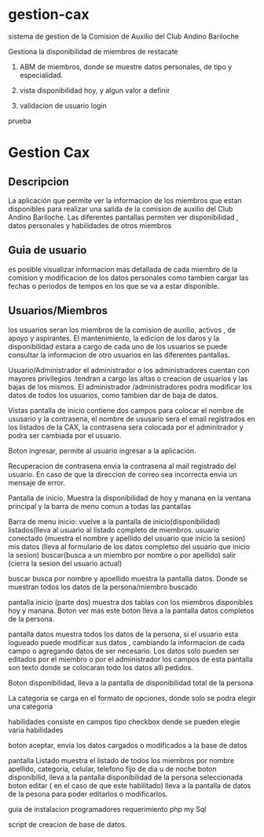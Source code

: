 # gestion-cax
sistema de gestion de la Comision de Auxilio del Club Andino Bariloche

Gestiona la disponibilidad de miembros de restacate

1) ABM de miembros, donde se muestre datos personales, de tipo y especialidad.

2) vista disponibilidad hoy, y algun valor a definir

3) validacion de usuario login

prueba

Gestion Cax
======
Descripcion
-----
La aplicación que permite ver la informacion de los miembros que  estan disponibles para realizar una salida de la comision de auxilio del Club Andino Bariloche. Las diferentes pantallas permiten ver disponibilidad , datos personales y habilidades de otros miembros

Guia de usuario
-------
es posible visualizar informacion mas detallada de cada miembro de la comision y modificacion de los datos personales como tambien cargar las fechas o periodos de tempos en los que se va a estar disponible.

Usuarios/Miembros
-------
los usuarios seran los miembros de la comision de auxilio, activos , de  apoyo y aspirantes.
El mantenimiento, la edicion de los daros  y la disponibilidad estara a cargo de cada uno de los usuarios 
se puede consultar la informacion de otro usuarios en las diferentes pantallas.

Usuario/Administrador
el administrador o los administradores  cuentan con mayores privilegios .tendran a cargo las altas o creacion de usuarios y las bajas de los mismos. El administrador /administradores podra modificar los datos de todos los usuarios, como tambien dar de baja de datos.

Vistas
pantalla de inicio
contiene dos campos para colocar el nombre de ususario y la contrasena, el nombre de ususario sera el email registrados en los listados de la CAX, la contrasena sera colocada por el adminitrador y podra ser cambiada por el usuario.

Boton ingresar, 
permite al usuario ingresar a la aplicación.

Recuperacion de contrasena
envia la contrasena al mail registrado del usuario. En caso de que la direccion de correo sea incorrecta envia un mensaje de error.

Pantalla de inicio.
Muestra la disponibilidad de hoy y manana en la ventana principal y la barra de menu comun a todas las pantallas

Barra de menu
inicio: vuelve a la pantalla de inicio(disponibilidad)
listados(lleva al usuario al listado completo de miembros.
usuario conectado (muestra el nombre y apellido del usuario que inicio la sesion)
mis datos (lleva al formulario de los datos completso del usuario que inicio la sesion)
buscar(busca a un miembro por nombre o por apellido)
salir (cierra la sesion del usuario actual)

buscar 
busca por nombre y apoellido 
muestra la pantalla datos. Donde se muestran todos los datos de la persona/miembro buscado


pantalla inicio (parte dos)
muestra dos tablas con los  miembros disponibles hoy y manana.
Boton ver mas
este boton lleva a la pantalla datos completos de la persona.



pantalla datos 
muestra todos los datos de la persona, si el usuario esta logueado puede modificar sus datos , cambiando la informacion de cada campo o agregando datos de ser necesario.
Los datos solo pueden ser editados por el miembro o por el administrador
los campos de esta pantalla son texto donde se colocaran todo los datos alli pedidos.

Boton disponibilidad, lleva a la pantalla de disponibilidad total de la persona

La categoria se carga en el formato de opciones, donde solo se podra elegir una categoria

habilidades
consiste en campos tipo checkbox dende se pueden elegie varia habilidades

boton aceptar, envia los datos cargados o modificados a la base de datos


pantalla Listado
muestra el listado de todos los miembros por nombre apellido, categoria, celular, telefono fijo de dia u de noche
boton disponibilid, lleva a la pantalla disponibilidad de la persona seleccionada
boton editar ( en el caso de que este habilitado) lleva a la pantalla de datos de la pesona para poder editarlos o modificarlos.

guia de instalacion programadores
requerimiento
php
my Sql


script de creacion de base de datos.

